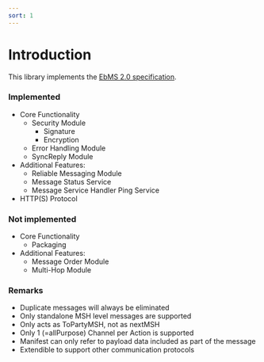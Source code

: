 ```yaml
---
sort: 1
---
```


# Introduction

This library implements the [EbMS 2.0 specification](http://www.ebxml.org/specs/ebMS2.pdf).

### Implemented
-	Core Functionality
	-	Security Module
		-	Signature
		-	Encryption
	-	Error Handling Module
	-	SyncReply Module
-	Additional Features:
	-	Reliable Messaging Module
	-	Message Status Service
	-	Message Service Handler Ping Service
-	HTTP(S) Protocol

### Not implemented
-	Core Functionality
	-	Packaging
-	Additional Features:
	-	Message Order Module
	-	Multi-Hop Module

### Remarks
-	Duplicate messages will always be eliminated
-	Only standalone MSH level messages are supported
-	Only acts as ToPartyMSH, not as nextMSH
-	Only 1 (=allPurpose) Channel per Action is supported
-	Manifest can only refer to payload data included as part of the message
-	Extendible to support other communication protocols
